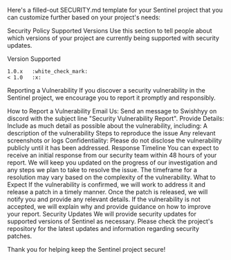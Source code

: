 
Here's a filled-out SECURITY.md template for your Sentinel project that you can customize further based on your project's needs:

Security Policy
Supported Versions
Use this section to tell people about which versions of your project are currently being supported with security updates.

Version	Supported
```
1.0.x	:white_check_mark:
< 1.0	:x:
```
Reporting a Vulnerability
If you discover a security vulnerability in the Sentinel project, we encourage you to report it promptly and responsibly.

How to Report a Vulnerability
Email Us: Send an message to Swishhyy on discord with the subject line "Security Vulnerability Report".
Provide Details: Include as much detail as possible about the vulnerability, including:
A description of the vulnerability
Steps to reproduce the issue
Any relevant screenshots or logs
Confidentiality: Please do not disclose the vulnerability publicly until it has been addressed.
Response Timeline
You can expect to receive an initial response from our security team within 48 hours of your report.
We will keep you updated on the progress of our investigation and any steps we plan to take to resolve the issue.
The timeframe for a resolution may vary based on the complexity of the vulnerability.
What to Expect
If the vulnerability is confirmed, we will work to address it and release a patch in a timely manner.
Once the patch is released, we will notify you and provide any relevant details.
If the vulnerability is not accepted, we will explain why and provide guidance on how to improve your report.
Security Updates
We will provide security updates for supported versions of Sentinel as necessary. Please check the project's repository for the latest updates and information regarding security patches.

Thank you for helping keep the Sentinel project secure!
